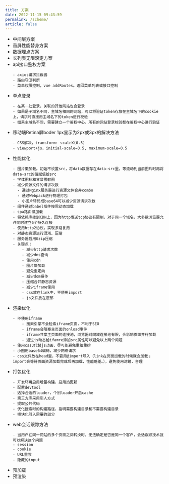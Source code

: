 ```yaml
---
title: 方案
date: 2022-11-15 09:43:59
permalink: /scheme/
article: false
---
```


- 中间层方案
- 首屏性能替身方案
- 数据埋点方案
- 长列表无限滚定方案
- api接口鉴权方案
    ```
    - axios请求拦截器
    - 路由守卫判断
    - 菜单权限控制，vue addRoutes。返回菜单列表或接口控制
    ```
- 单点登录
    ```
    - 在某一处登录，关联的其他网站也会登录
    - 如果是子域名不同，主域名相同的网站，可以将验证token存放在主域名下的cookie上，请求时直接用主域名下的token进行校验
    - 如果主域名不同，需要建立一个鉴权中心，所有的网站登录校验都在鉴权中心进行验证
    ```
- 移动端Retina屏boder 1px显示为2px或3px的解决方法
    ```
    - CSS解决，transform: scaleX(0.5)
    - viewport+js，initial-scale=0.5, maximum-scale=0.5
    ```
- 性能优化
    ```
    - 图片懒加载。初始不设置src，将data数据存在data-src里，等滚动到当前图片时再将data-src的值赋值给src
    - 字体图标和背景雪碧图
    - 减少资源文件的请求次数
      - 通过Nginx服务器进行资源文件合并combo
      - 通过Webpack进行物理打包
      - 小图片转码成base64可以减少资源请求次数
    - 组件通过babel插件按需动态加载
    - spa路由懒加载
    - 将依赖库挂到CDN上，因为http发送tcp协议有限制，对于同一个域名，大多数浏览器允许同时建立6个持久连接
    - 使用http2协议，实现多路复用
    - 对静态资源进行混淆、压缩
    - 服务器启用Gzip压缩
    - 关键点：
        - 减少http请求次数
        - 减少dns查询
        - 使用cdn
        - 图片懒加载
        - 避免重定向
        - 减少dom操作
        - 压缩合并静态资源
        - 减少iframe使用
        - css放在link中，不使用import
        - js文件放在底部
    ```
- 渲染优化
    ```
    - 不使用iframe
        - 搜索引擎不会检索iframe页面，不利于SEO
        - iframe会阻塞主页面的onload事件
        - iframe共享主页面的连接池，浏览器对同域连接池有限，会影响页面并行加载
        - 通过js动态给ifamre添加src属性可以避免以上两个问题
    - 使用css3代替js动画，尽可能避免重绘重排
    - 小图用base64编码，减少网络请求
    - css文件放在head里，不要用@import导入（link在页面加载的时候就会加载；import会等待页面资源加载完成后再加载，性能略差。），避免使用滤镜，合理
    ```
- 打包优化
    ```
    - 开发环境启用增量构建，启用热更新
    - 配置devtool
    - 选择合适的loader，个别loader开启cache
    - 第三方库采用引人方式
    - 提取公共代码
    - 优化搜索时的构建路径，指明需要构建目录和不需要构建目录
    - 模块化引入需要的部分
    ```
- web会话跟踪方法
    ```
    - 当用户在同一网站的多个页面之间转换时，无法确定是否是同一个客户，会话跟踪技术就可以解决这个问题
    - session
    - cookie
    - URL重写
    - 隐藏的input
    ```
- 预加载
- 预渲染